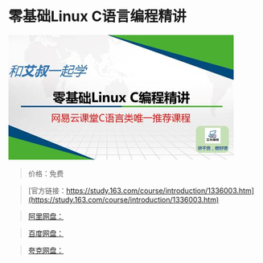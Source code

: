 # 零基础Linux C语言编程精讲

![img](../../../assets/study163/free/cbf5e34b6aed46ccb9286213faca82ad.JPG)

> 价格：免费

> [官方链接：https://study.163.com/course/introduction/1336003.htm](https://study.163.com/course/introduction/1336003.htm)

> [阿里网盘：]()

> [百度网盘：]()

> [夸克网盘：]()
